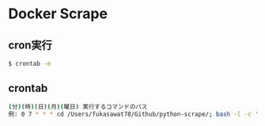 # Docker Scrape

## cron実行
```bash
$ crontab -e
```

## crontab
```bash
(分)(時)(日)(月)(曜日) 実行するコマンドのパス
例: 0 7 * * * cd /Users/fukasawat78/Github/python-scrape/; bash -l -c 'python3 /Users/fukasawat78/Github/python-scrape\  web_scraper.py'
```